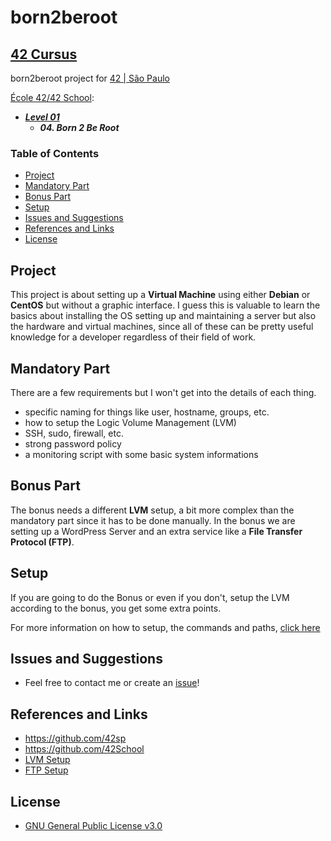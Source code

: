 # born2beroot   <!-- omit in toc -->

## [42 Cursus](https://github.com/psudo-dev/42cursus_index)  <!-- omit in toc -->

born2beroot project for [42 | São Paulo](https://github.com/42sp)

[École 42/42 School](https://github.com/42School):

- ***[Level 01](https://github.com/psudo-dev/42cursus_index)***
  - ***04. Born 2 Be Root***

### Table of Contents  <!-- omit in toc -->

- [Project](#project)
- [Mandatory Part](#mandatory-part)
- [Bonus Part](#bonus-part)
- [Setup](#setup)
- [Issues and Suggestions](#issues-and-suggestions)
- [References and Links](#references-and-links)
- [License](#license)

## Project

This project is about setting up a **Virtual Machine** using either **Debian** or **CentOS** but without a graphic interface. I guess this is valuable to learn the basics about installing the OS setting up and maintaining a server but also the hardware and virtual machines, since all of these can be pretty useful knowledge for a developer regardless of their field of work.

## Mandatory Part

There are a few requirements but I won't get into the details of each thing.

- specific naming for things like user, hostname, groups, etc.
- how to setup the Logic Volume Management (LVM)
- SSH, sudo, firewall, etc.
- strong password policy
- a monitoring script with some basic system informations

## Bonus Part

The bonus needs a different **LVM** setup, a bit more complex than the mandatory part since it has to be done manually. In the bonus we are setting up a WordPress Server and an extra service like a **File Transfer Protocol (FTP)**.

## Setup

If you are going to do the Bonus or even if you don't, setup the LVM according to the bonus, you get some extra points.

For more information on how to setup, the commands and paths, [click here](setup.md)

## Issues and Suggestions

-   Feel free to contact me or create an [issue](https://github.com/psudo-dev/42cursus_04_born2beroot/issues/new/choose)!

## References and Links

- <https://github.com/42sp>
- <https://github.com/42School>
- [LVM Setup](https://www.youtube.com/watch?v=GEl2S5MI-WU)
- [FTP Setup](https://www.digitalocean.com/community/tutorials/how-to-set-up-vsftpd-for-a-user-s-directory-on-debian-10s)

## License

-   [GNU General Public License v3.0](https://github.com/psudo-dev/42cursus_03_born2beroot/blob/main/LICENSE.md)
